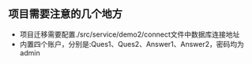 ## 项目需要注意的几个地方

* 项目迁移需要配置./src/service/demo2/connect文件中数据库连接地址
* 内置四个账户，分别是:Ques1、Ques2、Answer1、Answer2，密码均为admin

